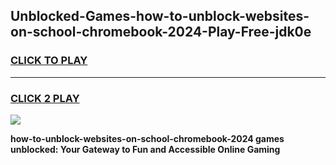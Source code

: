 
## Unblocked-Games-how-to-unblock-websites-on-school-chromebook-2024-Play-Free-jdk0e
<h3>
<a href="https://premium76.site?title=how-to-unblock-websites-on-school-chromebook-2024&ref=21A">CLICK TO PLAY</a></h3>
<hr>

<h3>
<a href="https://premium76.site?title=how-to-unblock-websites-on-school-chromebook-2024&ref=21A">CLICK 2 PLAY</a>
  
</h3>

<a href="https://premium76.site?title=how-to-unblock-websites-on-school-chromebook-2024&ref=21A"><img src="https://clearcache.store/games.png"></a>


**how-to-unblock-websites-on-school-chromebook-2024 games unblocked: Your Gateway to Fun and Accessible Online Gaming**
